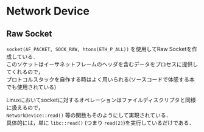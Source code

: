 # Network Device

## Raw Socket

`socket(AF_PACKET, SOCK_RAW, htons(ETH_P_ALL))` を使用してRaw Socketを作成している．  
このソケットはイーサネットフレームのヘッダを含むデータをプロセスに提供してくれるので，  
プロトコルスタックを自作する時はよく用いられる(ソースコードで体感する本でも使用されている)  

Linuxにおいてsocketに対するオペレーションはファイルディスクリプタと同様に扱えるので，  
`NetworkDevice::read()` 等の関数もそのようにして実現されている．  
具体的には，単に `libc::read()` (つまり `read(2)`)を実行しているだけである．  
